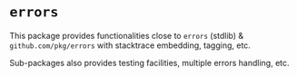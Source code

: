 # `errors`

This package provides functionalities close to `errors` (stdlib) & `github.com/pkg/errors` with stacktrace embedding, tagging, etc.

Sub-packages also provides testing facilities, multiple errors handling, etc.
